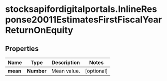 # stocksapifordigitalportals.InlineResponse20011EstimatesFirstFiscalYearReturnOnEquity

## Properties

Name | Type | Description | Notes
------------ | ------------- | ------------- | -------------
**mean** | **Number** | Mean value. | [optional] 


